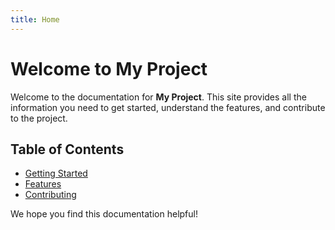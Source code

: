 ```yaml
---
title: Home
---
```


# Welcome to My Project

Welcome to the documentation for **My Project**. This site provides all the information you need to get started, understand the features, and contribute to the project.

## Table of Contents

- [Getting Started](getting-started.md)
- [Features](features.md)
- [Contributing](contributing.md)

We hope you find this documentation helpful!
